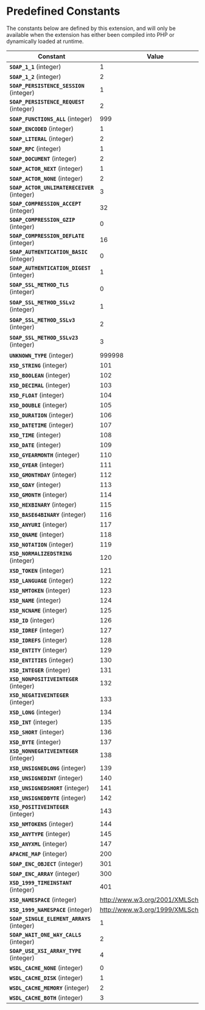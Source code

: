 Predefined Constants
====================

The constants below are defined by this extension, and will only be
available when the extension has either been compiled into PHP or
dynamically loaded at runtime.

| Constant                                                              | Value                            | Description      |
|-----------------------------------------------------------------------|----------------------------------|------------------|
| **`SOAP_1_1`** (<span class="type">integer</span>)                    | 1                                |                  |
| **`SOAP_1_2`** (<span class="type">integer</span>)                    | 2                                |                  |
| **`SOAP_PERSISTENCE_SESSION`** (<span class="type">integer</span>)    | 1                                |                  |
| **`SOAP_PERSISTENCE_REQUEST`** (<span class="type">integer</span>)    | 2                                |                  |
| **`SOAP_FUNCTIONS_ALL`** (<span class="type">integer</span>)          | 999                              |                  |
| **`SOAP_ENCODED`** (<span class="type">integer</span>)                | 1                                |                  |
| **`SOAP_LITERAL`** (<span class="type">integer</span>)                | 2                                |                  |
| **`SOAP_RPC`** (<span class="type">integer</span>)                    | 1                                |                  |
| **`SOAP_DOCUMENT`** (<span class="type">integer</span>)               | 2                                |                  |
| **`SOAP_ACTOR_NEXT`** (<span class="type">integer</span>)             | 1                                |                  |
| **`SOAP_ACTOR_NONE`** (<span class="type">integer</span>)             | 2                                |                  |
| **`SOAP_ACTOR_UNLIMATERECEIVER`** (<span class="type">integer</span>) | 3                                |                  |
| **`SOAP_COMPRESSION_ACCEPT`** (<span class="type">integer</span>)     | 32                               |                  |
| **`SOAP_COMPRESSION_GZIP`** (<span class="type">integer</span>)       | 0                                |                  |
| **`SOAP_COMPRESSION_DEFLATE`** (<span class="type">integer</span>)    | 16                               |                  |
| **`SOAP_AUTHENTICATION_BASIC`** (<span class="type">integer</span>)   | 0                                |                  |
| **`SOAP_AUTHENTICATION_DIGEST`** (<span class="type">integer</span>)  | 1                                |                  |
| **`SOAP_SSL_METHOD_TLS`** (<span class="type">integer</span>)         | 0                                | Since PHP 5.5.0. |
| **`SOAP_SSL_METHOD_SSLv2`** (<span class="type">integer</span>)       | 1                                | Since PHP 5.5.0. |
| **`SOAP_SSL_METHOD_SSLv3`** (<span class="type">integer</span>)       | 2                                | Since PHP 5.5.0. |
| **`SOAP_SSL_METHOD_SSLv23`** (<span class="type">integer</span>)      | 3                                | Since PHP 5.5.0. |
| **`UNKNOWN_TYPE`** (<span class="type">integer</span>)                | 999998                           |                  |
| **`XSD_STRING`** (<span class="type">integer</span>)                  | 101                              |                  |
| **`XSD_BOOLEAN`** (<span class="type">integer</span>)                 | 102                              |                  |
| **`XSD_DECIMAL`** (<span class="type">integer</span>)                 | 103                              |                  |
| **`XSD_FLOAT`** (<span class="type">integer</span>)                   | 104                              |                  |
| **`XSD_DOUBLE`** (<span class="type">integer</span>)                  | 105                              |                  |
| **`XSD_DURATION`** (<span class="type">integer</span>)                | 106                              |                  |
| **`XSD_DATETIME`** (<span class="type">integer</span>)                | 107                              |                  |
| **`XSD_TIME`** (<span class="type">integer</span>)                    | 108                              |                  |
| **`XSD_DATE`** (<span class="type">integer</span>)                    | 109                              |                  |
| **`XSD_GYEARMONTH`** (<span class="type">integer</span>)              | 110                              |                  |
| **`XSD_GYEAR`** (<span class="type">integer</span>)                   | 111                              |                  |
| **`XSD_GMONTHDAY`** (<span class="type">integer</span>)               | 112                              |                  |
| **`XSD_GDAY`** (<span class="type">integer</span>)                    | 113                              |                  |
| **`XSD_GMONTH`** (<span class="type">integer</span>)                  | 114                              |                  |
| **`XSD_HEXBINARY`** (<span class="type">integer</span>)               | 115                              |                  |
| **`XSD_BASE64BINARY`** (<span class="type">integer</span>)            | 116                              |                  |
| **`XSD_ANYURI`** (<span class="type">integer</span>)                  | 117                              |                  |
| **`XSD_QNAME`** (<span class="type">integer</span>)                   | 118                              |                  |
| **`XSD_NOTATION`** (<span class="type">integer</span>)                | 119                              |                  |
| **`XSD_NORMALIZEDSTRING`** (<span class="type">integer</span>)        | 120                              |                  |
| **`XSD_TOKEN`** (<span class="type">integer</span>)                   | 121                              |                  |
| **`XSD_LANGUAGE`** (<span class="type">integer</span>)                | 122                              |                  |
| **`XSD_NMTOKEN`** (<span class="type">integer</span>)                 | 123                              |                  |
| **`XSD_NAME`** (<span class="type">integer</span>)                    | 124                              |                  |
| **`XSD_NCNAME`** (<span class="type">integer</span>)                  | 125                              |                  |
| **`XSD_ID`** (<span class="type">integer</span>)                      | 126                              |                  |
| **`XSD_IDREF`** (<span class="type">integer</span>)                   | 127                              |                  |
| **`XSD_IDREFS`** (<span class="type">integer</span>)                  | 128                              |                  |
| **`XSD_ENTITY`** (<span class="type">integer</span>)                  | 129                              |                  |
| **`XSD_ENTITIES`** (<span class="type">integer</span>)                | 130                              |                  |
| **`XSD_INTEGER`** (<span class="type">integer</span>)                 | 131                              |                  |
| **`XSD_NONPOSITIVEINTEGER`** (<span class="type">integer</span>)      | 132                              |                  |
| **`XSD_NEGATIVEINTEGER`** (<span class="type">integer</span>)         | 133                              |                  |
| **`XSD_LONG`** (<span class="type">integer</span>)                    | 134                              |                  |
| **`XSD_INT`** (<span class="type">integer</span>)                     | 135                              |                  |
| **`XSD_SHORT`** (<span class="type">integer</span>)                   | 136                              |                  |
| **`XSD_BYTE`** (<span class="type">integer</span>)                    | 137                              |                  |
| **`XSD_NONNEGATIVEINTEGER`** (<span class="type">integer</span>)      | 138                              |                  |
| **`XSD_UNSIGNEDLONG`** (<span class="type">integer</span>)            | 139                              |                  |
| **`XSD_UNSIGNEDINT`** (<span class="type">integer</span>)             | 140                              |                  |
| **`XSD_UNSIGNEDSHORT`** (<span class="type">integer</span>)           | 141                              |                  |
| **`XSD_UNSIGNEDBYTE`** (<span class="type">integer</span>)            | 142                              |                  |
| **`XSD_POSITIVEINTEGER`** (<span class="type">integer</span>)         | 143                              |                  |
| **`XSD_NMTOKENS`** (<span class="type">integer</span>)                | 144                              |                  |
| **`XSD_ANYTYPE`** (<span class="type">integer</span>)                 | 145                              |                  |
| **`XSD_ANYXML`** (<span class="type">integer</span>)                  | 147                              |                  |
| **`APACHE_MAP`** (<span class="type">integer</span>)                  | 200                              |                  |
| **`SOAP_ENC_OBJECT`** (<span class="type">integer</span>)             | 301                              |                  |
| **`SOAP_ENC_ARRAY`** (<span class="type">integer</span>)              | 300                              |                  |
| **`XSD_1999_TIMEINSTANT`** (<span class="type">integer</span>)        | 401                              |                  |
| **`XSD_NAMESPACE`** (<span class="type">integer</span>)               | http://www.w3.org/2001/XMLSchema |                  |
| **`XSD_1999_NAMESPACE`** (<span class="type">integer</span>)          | http://www.w3.org/1999/XMLSchema |                  |
| **`SOAP_SINGLE_ELEMENT_ARRAYS`** (<span class="type">integer</span>)  | 1                                |                  |
| **`SOAP_WAIT_ONE_WAY_CALLS`** (<span class="type">integer</span>)     | 2                                |                  |
| **`SOAP_USE_XSI_ARRAY_TYPE`** (<span class="type">integer</span>)     | 4                                |                  |
| **`WSDL_CACHE_NONE`** (<span class="type">integer</span>)             | 0                                |                  |
| **`WSDL_CACHE_DISK`** (<span class="type">integer</span>)             | 1                                |                  |
| **`WSDL_CACHE_MEMORY`** (<span class="type">integer</span>)           | 2                                |                  |
| **`WSDL_CACHE_BOTH`** (<span class="type">integer</span>)             | 3                                |                  |
